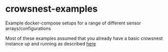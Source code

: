 # crowsnest-examples
Example docker-compose setups for a range of different sensor arrays/configurations

Most of these examples assumed that you already have a basic crowsnest instance up and running as described [here](https://github.com/MO-RISE/crowsnest)
